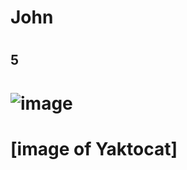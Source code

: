 # <h1> John
# <h2> 5

# ![image](https://github.com/user-attachments/assets/c08b6f68-cf2f-4a37-9dfe-6bbd33adebae)
# [image of Yaktocat]

